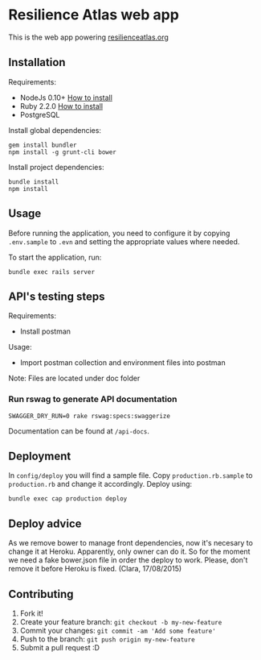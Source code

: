 # Resilience Atlas web app

This is the web app powering 
[resilienceatlas.org](http://www.resilienceatlas.org)

## Installation

Requirements:

* NodeJs 0.10+ [How to install](https://nodejs.org/download/)
* Ruby 2.2.0 [How to install](https://gorails.com/setup/osx/10.10-yosemite)
* PostgreSQL

Install global dependencies:

    gem install bundler
    npm install -g grunt-cli bower

Install project dependencies:

    bundle install
    npm install

## Usage

Before running the application, you need to configure it by copying `.env.sample` to `.evn` and setting the appropriate values where needed.

To start the application, run:

```
bundle exec rails server
```
## API's testing steps

Requirements:

* Install postman

Usage:
* Import postman collection and environment files into postman

Note:
Files are located under doc folder

### Run rswag to generate API documentation

`SWAGGER_DRY_RUN=0 rake rswag:specs:swaggerize`

Documentation can be found at `/api-docs`.

## Deployment

In `config/deploy` you will find a sample file. Copy `production.rb.sample` to `production.rb` and change it accordingly. Deploy using:
 
```
bundle exec cap production deploy
```

## Deploy advice
As we remove bower to manage front dependencies, now it's necesary to change it at Heroku. Apparently, only owner can do it. So for the moment we need a fake bower.json file in order the deploy to work. Please, don't remove it before Heroku is fixed. 
(Clara, 17/08/2015)

## Contributing

1. Fork it!
2. Create your feature branch: `git checkout -b my-new-feature`
3. Commit your changes: `git commit -am 'Add some feature'`
4. Push to the branch: `git push origin my-new-feature`
5. Submit a pull request :D
